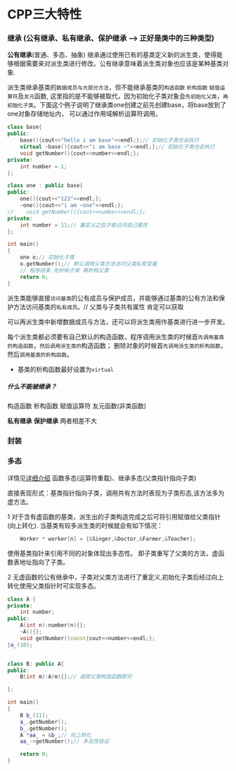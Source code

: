 # CPP三大特性

### 继承 (公有继承、私有继承、保护继承 --> 正好是类中的三种类型)
**公有继承**(普通、多态、抽象)
继承通过使用已有的基类定义新的派生类，使得能够根据需要来对派生类进行修改。公有继承意味着派生类对象也应该是某种基类对象.
 
派生类继承基类的`数据成员与大部分方法`，但不能继承基类的`构造函数` `析构函数` `赋值运算符`及`友元`函数,
这里指的是不能够被取代，因为初始化子类对象会`先初始化父类`，`再初始化子类`。下面这个例子说明了继承类one创建之前先创建base，将base放到了one对象存储地址内，
可以通过作用域解析运算符调用。

```c++
class base{
public:
    base(){cout<<"hello i am base"<<endl;};// 初始化子类也会执行
    virtual ~base(){cout<<"i am base ~"<<endl;};// 初始化子类也会执行
    void getNumber(){cout<<number<<endl;};
private:
    int number = 1;
};

class one : public base{
public:
    one(){cout<<"123"<<endl;};
    ~one(){cout<<"i am ~one"<<endl;};
//    void getNumber(){cout<<number<<endl;};
private:
    int number = 11;// 重定义之后才能访问自己属性
};

int main()
{
    one o;// 初始化子类
    o.getNumber();// 默认调用父类方法访问父类私有变量
    // 程序结束 先析构子类 再析构父类
    return 0;
}
```
派生类能够直接`访问基类`的公有成员与保护成员，并能够通过基类的公有方法和保护方法访问基类的`私有成员`。// 父类与子类共有属性 肯定可以获取

可以再派生类中新增数据成员与方法，还可以将派生类用作基类进行进一步开发。

每个派生类都必须要有自己默认的构造函数，程序调用派生类的时候首`先调用基类的构造函数`，`然后调用派生类的`构造函数；
删除对象的时候首`先调用派生类的析构函数`，然后`调用基类的析构函数`。

- 基类的析构函数最好设置为`virtual`

##### 什么不能被继承？
构造函数 析构函数 赋值运算符 友元函数(非类函数)

**私有继承**
**保护继承**
两者相差不大

### 封装

### 多态
详情见[详细介绍](virtual_多态.md)
函数多态(运算符重载)、继承多态(父类指针指向子类)

直接表现形式：基类指针指向子类，调用共有方法时表现为子类形态,该方法多为虚方法。

1 对于含有虚函数的基类，派生出的子类构造完成之后可将引用赋值给父类指针(向上转化).
当基类有较多派生类的时候就会有如下情况：
```c++
    Worker * worker[n] = {&Singer,&Doctor,&Farmer,&Teacher};
```
使用基类指针来引用不同的对象体现出多态性。 即子类重写了父类的方法，虚函数表地址指向了子类。

2 无虚函数的公有继承中，子类对父类方法进行了重定义,初始化子类后经过向上转化使用父类指针时可实现多态。

```c++
class A {
private:
    int number;
public:
    A(int n):number(n){};
    ~A(){};
    void getNumber()const{cout<<number<<endl;};
}a_(10);


class B: public A{
public:
    B(int m):A(m){};// 调用父类构造函数即可

};

int main()
{
    B b_(11);
    a_.getNumber();
    b_.getNumber();
    A *aa_ = &b_;// 向上转化 
    aa_->getNumber();// 多态性验证 

    return 0;
}
```